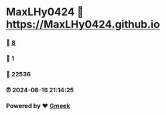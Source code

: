 # MaxLHy0424 :link: https://MaxLHy0424.github.io 
### :page_facing_up: [8](https://MaxLHy0424.github.io/tag.html) 
### :speech_balloon: 1 
### :hibiscus: 22536 
### :alarm_clock: 2024-08-16 21:14:25 
### Powered by :heart: [Gmeek](https://github.com/Meekdai/Gmeek)
